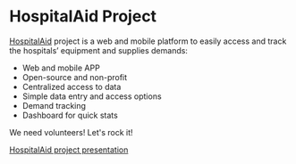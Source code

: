 # HospitalAid Project

[HospitalAid](http://hospitalaid.org) project is a web and mobile platform to easily access and track the hospitals’ equipment and supplies demands:
* Web and mobile APP
* Open-source and non-profit
* Centralized access to data
* Simple data entry and access options
* Demand tracking
* Dashboard for quick stats

We need volunteers! Let's rock it!

[HospitalAid project presentation](https://drive.google.com/open?id=1eT8P5FUn6hu1AtCKpLXobZrFcYalrCPk)
